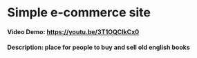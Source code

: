 # Simple e-commerce site
#### Video Demo:  https://youtu.be/3T1OQClkCx0
#### Description: place for people to buy and sell old english books
